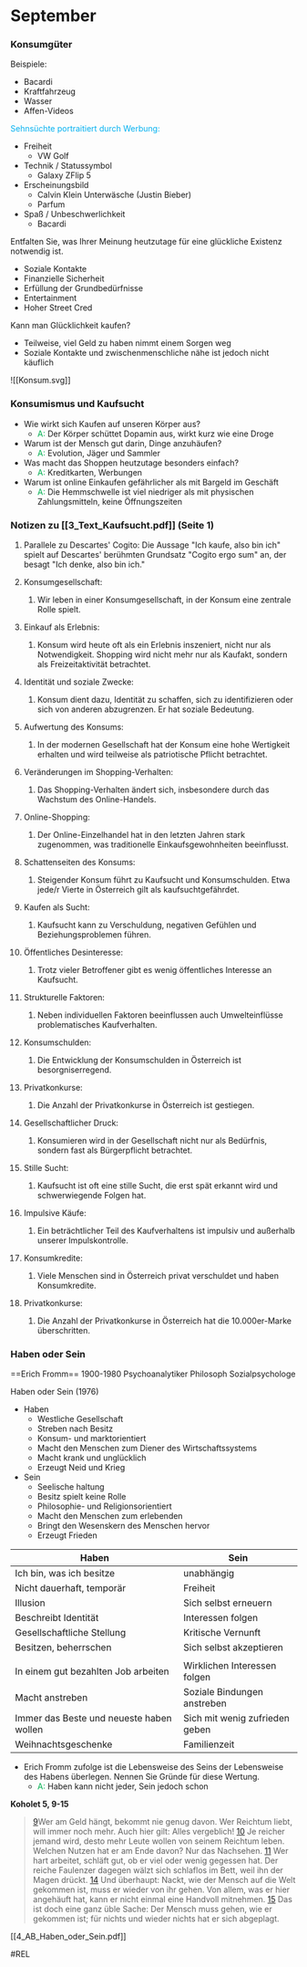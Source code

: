 # September
### Konsumgüter

Beispiele:
- Bacardi
- Kraftfahrzeug
- Wasser
- Affen-Videos

<span style="color:#00b0f0">Sehnsüchte portraitiert durch Werbung:</span>
- Freiheit
	- VW Golf
- Technik / Statussymbol
	- Galaxy ZFlip 5
- Erscheinungsbild
	- Calvin Klein Unterwäsche (Justin Bieber)
	- Parfum
- Spaß / Unbeschwerlichkeit
	- Bacardi

Entfalten Sie, was Ihrer Meinung heutzutage für eine glückliche Existenz notwendig ist.

- Soziale Kontakte
- Finanzielle Sicherheit
- Erfüllung der Grundbedürfnisse
- Entertainment
- Hoher Street Cred


Kann man Glücklichkeit kaufen?
- Teilweise, viel Geld zu haben nimmt einem Sorgen weg
- Soziale Kontakte und zwischenmenschliche nähe ist jedoch nicht käuflich

![[Konsum.svg]]


### Konsumismus und Kaufsucht

- Wie wirkt sich Kaufen auf unseren Körper aus?
	- <span style="color:#00b050">A:</span> Der Körper schüttet Dopamin aus, wirkt kurz wie eine Droge
- Warum ist der Mensch gut darin, Dinge anzuhäufen?
	- <span style="color:#00b050">A:</span> Evolution, Jäger und Sammler
- Was macht das Shoppen heutzutage besonders einfach?
	- <span style="color:#00b050">A:</span> Kreditkarten, Werbungen
- Warum ist online Einkaufen gefährlicher als mit Bargeld im Geschäft
	- <span style="color:#00b050">A:</span> Die Hemmschwelle ist viel niedriger als mit physischen Zahlungsmitteln, keine Öffnungszeiten



### Notizen zu [[3_Text_Kaufsucht.pdf]] (Seite 1)

1. Parallele zu Descartes' Cogito: Die Aussage "Ich kaufe, also bin ich" spielt auf Descartes' berühmten Grundsatz "Cogito ergo sum" an, der besagt "Ich denke, also bin ich."
    
2. Konsumgesellschaft:
	1. Wir leben in einer Konsumgesellschaft, in der Konsum eine zentrale Rolle spielt.
    
3. Einkauf als Erlebnis:
	1. Konsum wird heute oft als ein Erlebnis inszeniert, nicht nur als Notwendigkeit. Shopping wird nicht mehr nur als Kaufakt, sondern als Freizeitaktivität betrachtet.
    
4. Identität und soziale Zwecke:
	1. Konsum dient dazu, Identität zu schaffen, sich zu identifizieren oder sich von anderen abzugrenzen. Er hat soziale Bedeutung.
    
5. Aufwertung des Konsums:
	1. In der modernen Gesellschaft hat der Konsum eine hohe Wertigkeit erhalten und wird teilweise als patriotische Pflicht betrachtet.
    
6. Veränderungen im Shopping-Verhalten:
	1. Das Shopping-Verhalten ändert sich, insbesondere durch das Wachstum des Online-Handels.
    
7. Online-Shopping:
	1. Der Online-Einzelhandel hat in den letzten Jahren stark zugenommen, was traditionelle Einkaufsgewohnheiten beeinflusst.
    
8. Schattenseiten des Konsums:
	1. Steigender Konsum führt zu Kaufsucht und Konsumschulden. Etwa jede/r Vierte in Österreich gilt als kaufsuchtgefährdet.
    
9. Kaufen als Sucht:
	1. Kaufsucht kann zu Verschuldung, negativen Gefühlen und Beziehungsproblemen führen.
    
10. Öffentliches Desinteresse:
	1. Trotz vieler Betroffener gibt es wenig öffentliches Interesse an Kaufsucht.
    
11. Strukturelle Faktoren:
	1. Neben individuellen Faktoren beeinflussen auch Umwelteinflüsse problematisches Kaufverhalten.
    
12. Konsumschulden:
	1. Die Entwicklung der Konsumschulden in Österreich ist besorgniserregend.
    
13. Privatkonkurse:
	1. Die Anzahl der Privatkonkurse in Österreich ist gestiegen.
    
14. Gesellschaftlicher Druck:
	1. Konsumieren wird in der Gesellschaft nicht nur als Bedürfnis, sondern fast als Bürgerpflicht betrachtet.
    
15. Stille Sucht:
	1. Kaufsucht ist oft eine stille Sucht, die erst spät erkannt wird und schwerwiegende Folgen hat.
    
16. Impulsive Käufe:
	1. Ein beträchtlicher Teil des Kaufverhaltens ist impulsiv und außerhalb unserer Impulskontrolle.
    
17. Konsumkredite:
	1. Viele Menschen sind in Österreich privat verschuldet und haben Konsumkredite.
    
18. Privatkonkurse:
	1. Die Anzahl der Privatkonkurse in Österreich hat die 10.000er-Marke überschritten.


### Haben oder Sein 

==Erich Fromm==
 1900-1980
 Psychoanalytiker
 Philosoph
 Sozialpsychologe

Haben oder Sein (1976)

- Haben
	- Westliche Gesellschaft
	- Streben nach Besitz
	- Konsum- und marktorientiert
	- Macht den Menschen zum Diener des Wirtschaftssystems
	- Macht krank und unglücklich
	- Erzeugt Neid und Krieg
- Sein
	- Seelische haltung
	- Besitz spielt keine Rolle
	- Philosophie- und Religionsorientiert
	- Macht den Menschen zum erlebenden
	- Bringt den Wesenskern des Menschen hervor
	- Erzeugt Frieden


| Haben                                    | Sein                           |
| ---------------------------------------- | ------------------------------ |
| Ich bin, was ich besitze                 | unabhängig                     |
| Nicht dauerhaft, temporär                | Freiheit                       |
| Illusion                                 | Sich selbst erneuern           |
| Beschreibt Identität                     | Interessen folgen              |
| Gesellschaftliche Stellung               | Kritische Vernunft             |
| Besitzen, beherrschen                    | Sich selbst akzeptieren        |
|                                          |                                |
| In einem gut bezahlten Job arbeiten      | Wirklichen Interessen folgen   |
| Macht anstreben                          | Soziale Bindungen anstreben    |
| Immer das Beste und neueste haben wollen | Sich mit wenig zufrieden geben |
| Weihnachtsgeschenke                      | Familienzeit                   |

- Erich Fromm zufolge ist die Lebensweise des Seins der Lebensweise des Habens überlegen. Nennen Sie Gründe für diese Wertung.
	- <span style="color:#00b050">A:</span> Haben kann nicht jeder, Sein jedoch schon

__Koholet 5, 9-15__

>[9](https://www.bibeltv.de/bibelthek/GNB/pred-5-9)Wer am Geld hängt, bekommt nie genug davon. Wer Reichtum liebt, will immer noch mehr. Auch hier gilt: Alles vergeblich!
>[10](https://www.bibeltv.de/bibelthek/GNB/pred-5-10) Je reicher jemand wird, desto mehr Leute wollen von seinem Reichtum leben. Welchen Nutzen hat er am Ende davon? Nur das Nachsehen.
>[11](https://www.bibeltv.de/bibelthek/GNB/pred-5-11) Wer hart arbeitet, schläft gut, ob er viel oder wenig gegessen hat. Der reiche Faulenzer dagegen wälzt sich schlaflos im Bett, weil ihn der Magen drückt.
>[14](https://www.bibeltv.de/bibelthek/GNB/pred-5-14) Und überhaupt: Nackt, wie der Mensch auf die Welt gekommen ist, muss er wieder von ihr gehen. Von allem, was er hier angehäuft hat, kann er nicht einmal eine Handvoll mitnehmen.
>[15](https://www.bibeltv.de/bibelthek/GNB/pred-5-15) Das ist doch eine ganz üble Sache: Der Mensch muss gehen, wie er gekommen ist; für nichts und wieder nichts hat er sich abgeplagt.




[[4_AB_Haben_oder_Sein.pdf]]


#REL
